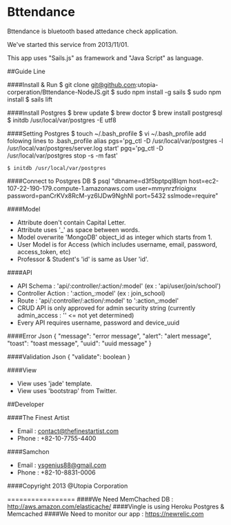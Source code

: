 Bttendance
=================
Bttendance is bluetooth based attedance check application. 

We've started this service from 2013/11/01. 

This app uses "Sails.js" as framework and "Java Script" as language.

##Guide Line

####Install & Run
    $ git clone git@github.com:utopia-corperation/Bttendance-NodeJS.git
    $ sudo npm install -g sails
    $ sudo npm install
    $ sails lift
    
####Install Postgres
    $ brew update
    $ brew doctor
    $ brew install postgresql
    $ initdb /usr/local/var/postgres -E utf8
    
####Setting Postgres
    $ touch ~/.bash_profile
    $ vi ~/.bash_profile
    add folowing lines to .bash_profile
    alias pgs='pg_ctl -D /usr/local/var/postgres -l /usr/local/var/postgres/server.log start'
    pgq='pg_ctl -D /usr/local/var/postgres stop -s -m fast'
    
    $ initdb /usr/local/var/postgres
    
####Connect to Postgres DB
    $ psql "dbname=d3f5bptpql8lqm host=ec2-107-22-190-179.compute-1.amazonaws.com user=mmynrzfrioignx password=panCrKVx8RcM-yz6lJDw9NghNl port=5432 sslmode=require"

####Model

- Attribute doen't contain Capital Letter.
- Attribute uses '_' as space between words.
- Model overwrite 'MongoDB' object_id as integer which starts from 1.
- User Model is for Access (which includes username, email, password, access_token, etc)
- Professor & Student's 'id' is same as User 'id'.

####API
- API Schema : 'api/:controller/:action/:model' (ex : 'api/user/join/school')
- Controller Action : ':action_:model' (ex : join_school)
- Route : 'api/:controller/:action/:model' to ':action_:model'
- CRUD API is only approved for admin security string (currently admin_access : '' <= not yet determined)
- Every API requires username, password and device_uuid

####Error Json
    { 
        "message": "error message", 
        "alert": "alert message", 
        "toast": "toast message",
        "uuid": "uuid message"
    }

####Validation Json
    { 
        "validate": boolean
    }

####View
- View uses 'jade' template.
- View uses 'bootstrap' from Twitter.

##Developer

####The Finest Artist
- Email : contact@thefinestartist.com
- Phone : +82-10-7755-4400

####Samchon
- Email : ysgenius88@gmail.com
- Phone : +82-10-8831-0006

####Copyright 2013 @Utopia Corporation


=================
####We Need MemChached DB : http://aws.amazon.com/elasticache/
####Vingle is using Heroku Postgres & Memcached
####We Need to monitor our app : https://newrelic.com



